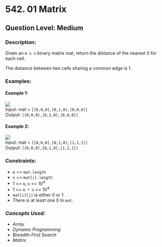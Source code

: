 # 542. 01 Matrix
## Question Level: Medium
### Description:
Given an `m x n` binary matrix mat, return the distance of the nearest 0 for each cell.

The distance between two cells sharing a common edge is 1.

### Examples:
#### Example 1:

<img src="https://assets.leetcode.com/uploads/2021/04/24/01-1-grid.jpg"><br>
Input: mat = `[[0,0,0],[0,1,0],[0,0,0]]`  
Output: `[[0,0,0],[0,1,0],[0,0,0]]`  
#### Example 2:

<img src="https://assets.leetcode.com/uploads/2021/04/24/01-2-grid.jpg"><br>
Input: mat = `[[0,0,0],[0,1,0],[1,1,1]]`  
Output: `[[0,0,0],[0,1,0],[1,2,1]]`  

### Constraints:

- `m` == `mat.length`
- `n` == `mat[i].length`
- 1 <= `m`, `n` <= 10<sup>4</sup>
- 1 <= `m * n` <= 10<sup>4</sup>
- `mat[i][j]` is either 0 or 1.
- There is at least one 0 in `mat`.

### <i>Concepts Used:
- Array
- Dynamic Programming
- Breadth-First Search
- Matrix</i> 